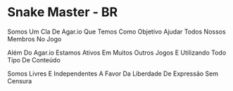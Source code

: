 # Snake Master - BR
Somos Um Cla De Agar.io Que Temos Como Objetivo Ajudar Todos Nossos Membros No Jogo

Além Do Agar.io Estamos Ativos Em Muitos Outros Jogos E Utilizando Todo Tipo De Conteúdo

Somos Livres E Independentes A Favor Da Liberdade De Expressão Sem Censura
